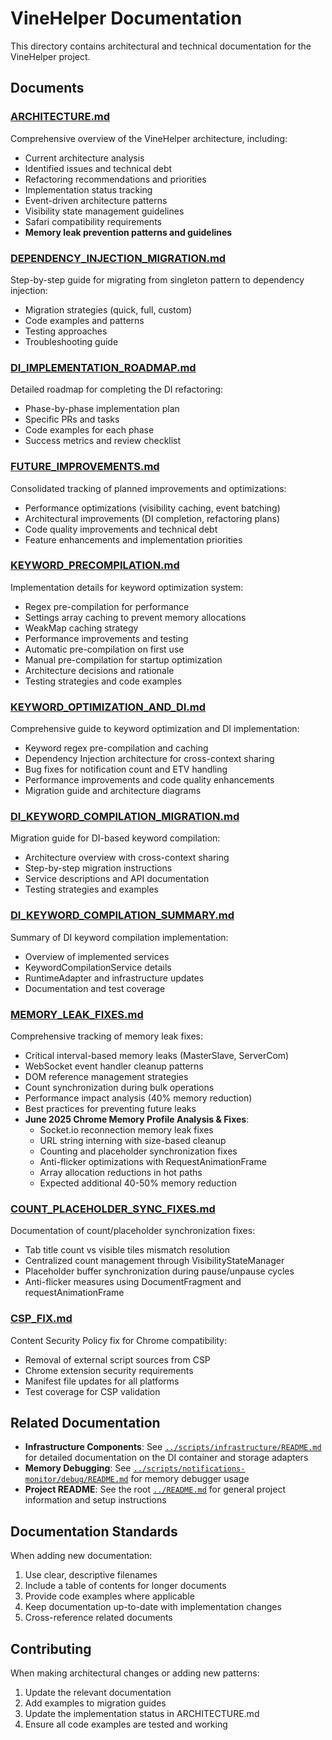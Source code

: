 # VineHelper Documentation

This directory contains architectural and technical documentation for the VineHelper project.

## Documents

### [ARCHITECTURE.md](./ARCHITECTURE.md)

Comprehensive overview of the VineHelper architecture, including:

- Current architecture analysis
- Identified issues and technical debt
- Refactoring recommendations and priorities
- Implementation status tracking
- Event-driven architecture patterns
- Visibility state management guidelines
- Safari compatibility requirements
- **Memory leak prevention patterns and guidelines**

### [DEPENDENCY_INJECTION_MIGRATION.md](./DEPENDENCY_INJECTION_MIGRATION.md)

Step-by-step guide for migrating from singleton pattern to dependency injection:

- Migration strategies (quick, full, custom)
- Code examples and patterns
- Testing approaches
- Troubleshooting guide

### [DI_IMPLEMENTATION_ROADMAP.md](./DI_IMPLEMENTATION_ROADMAP.md)

Detailed roadmap for completing the DI refactoring:

- Phase-by-phase implementation plan
- Specific PRs and tasks
- Code examples for each phase
- Success metrics and review checklist

### [FUTURE_IMPROVEMENTS.md](./FUTURE_IMPROVEMENTS.md)

Consolidated tracking of planned improvements and optimizations:

- Performance optimizations (visibility caching, event batching)
- Architectural improvements (DI completion, refactoring plans)
- Code quality improvements and technical debt
- Feature enhancements and implementation priorities

### [KEYWORD_PRECOMPILATION.md](./KEYWORD_PRECOMPILATION.md)

Implementation details for keyword optimization system:

- Regex pre-compilation for performance
- Settings array caching to prevent memory allocations
- WeakMap caching strategy
- Performance improvements and testing
- Automatic pre-compilation on first use
- Manual pre-compilation for startup optimization
- Architecture decisions and rationale
- Testing strategies and code examples

### [KEYWORD_OPTIMIZATION_AND_DI.md](./KEYWORD_OPTIMIZATION_AND_DI.md)

Comprehensive guide to keyword optimization and DI implementation:

- Keyword regex pre-compilation and caching
- Dependency Injection architecture for cross-context sharing
- Bug fixes for notification count and ETV handling
- Performance improvements and code quality enhancements
- Migration guide and architecture diagrams

### [DI_KEYWORD_COMPILATION_MIGRATION.md](./DI_KEYWORD_COMPILATION_MIGRATION.md)

Migration guide for DI-based keyword compilation:

- Architecture overview with cross-context sharing
- Step-by-step migration instructions
- Service descriptions and API documentation
- Testing strategies and examples

### [DI_KEYWORD_COMPILATION_SUMMARY.md](./DI_KEYWORD_COMPILATION_SUMMARY.md)

Summary of DI keyword compilation implementation:

- Overview of implemented services
- KeywordCompilationService details
- RuntimeAdapter and infrastructure updates
- Documentation and test coverage

### [MEMORY_LEAK_FIXES.md](./MEMORY_LEAK_FIXES.md)

Comprehensive tracking of memory leak fixes:

- Critical interval-based memory leaks (MasterSlave, ServerCom)
- WebSocket event handler cleanup patterns
- DOM reference management strategies
- Count synchronization during bulk operations
- Performance impact analysis (40% memory reduction)
- Best practices for preventing future leaks
- **June 2025 Chrome Memory Profile Analysis & Fixes**:
    - Socket.io reconnection memory leak fixes
    - URL string interning with size-based cleanup
    - Counting and placeholder synchronization fixes
    - Anti-flicker optimizations with RequestAnimationFrame
    - Array allocation reductions in hot paths
    - Expected additional 40-50% memory reduction

### [COUNT_PLACEHOLDER_SYNC_FIXES.md](./COUNT_PLACEHOLDER_SYNC_FIXES.md)

Documentation of count/placeholder synchronization fixes:

- Tab title count vs visible tiles mismatch resolution
- Centralized count management through VisibilityStateManager
- Placeholder buffer synchronization during pause/unpause cycles
- Anti-flicker measures using DocumentFragment and requestAnimationFrame

### [CSP_FIX.md](./CSP_FIX.md)

Content Security Policy fix for Chrome compatibility:

- Removal of external script sources from CSP
- Chrome extension security requirements
- Manifest file updates for all platforms
- Test coverage for CSP validation

## Related Documentation

- **Infrastructure Components**: See [`../scripts/infrastructure/README.md`](../scripts/infrastructure/README.md) for detailed documentation on the DI container and storage adapters
- **Memory Debugging**: See [`../scripts/notifications-monitor/debug/README.md`](../scripts/notifications-monitor/debug/README.md) for memory debugger usage
- **Project README**: See the root [`../README.md`](../README.md) for general project information and setup instructions

## Documentation Standards

When adding new documentation:

1. Use clear, descriptive filenames
2. Include a table of contents for longer documents
3. Provide code examples where applicable
4. Keep documentation up-to-date with implementation changes
5. Cross-reference related documents

## Contributing

When making architectural changes or adding new patterns:

1. Update the relevant documentation
2. Add examples to migration guides
3. Update the implementation status in ARCHITECTURE.md
4. Ensure all code examples are tested and working

